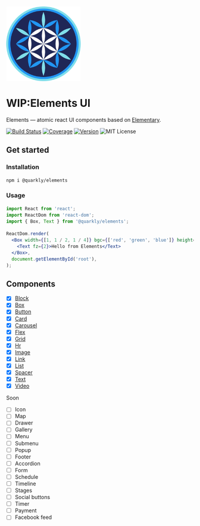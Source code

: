 <br>
<a href="https://github.com/quarkly/elements">
  <img alt="elements" src="docs/src/q-elements.png" width="200px">
</a>

# WIP:Elements UI

Elements — atomic react UI components based on [Elementary](https://github.com/quarkly/elementary).

[![Build Status][badge]][travis]
[![Coverage][coverage-badge]][coverage]
[![Version][version-badge]][npm]
![MIT License][license]

[badge]: https://flat.badgen.net/travis/quarkly/elements/master
[travis]: https://travis-ci.com/quarkly/elements
[coverage-badge]: https://flat.badgen.net/codecov/c/github/quarkly/elements
[coverage]: https://codecov.io/github/quarkly/elements
[version-badge]: https://flat.badgen.net/npm/v/@quarkly/elements
[npm]: https://npmjs.com/package/@quarkly/elements
[license]: https://flat.badgen.net/badge/license/MIT/blue

## Get started

### Installation

```sh
npm i @quarkly/elements
```

### Usage

```jsx
import React from 'react';
import ReactDom from 'react-dom';
import { Box, Text } from '@quarkly/elements';

ReactDom.render(
  <Box width={[1, 1 / 2, 1 / 4]} bgc={['red', 'green', 'blue']} height="300px">
    <Text fz={2}>Hello from Elements</Text>
  </Box>,
  document.getElementById('root'),
);
```

## Components

- [x] [Block](docs/block.md)
- [x] [Box](docs/box.md)
- [x] [Button](docs/button.md)
- [x] [Card](docs/card.md)
- [x] [Carousel](docs/carousel.md)
- [x] [Flex](docs/flex.md)
- [x] [Grid](docs/grid.md)
- [x] [Hr](docs/hr.md)
- [x] [Image](docs/image.md)
- [x] [Link](docs/link.md)
- [x] [List](docs/list.md)
- [x] [Spacer](docs/spacer.md)
- [x] [Text](docs/text.md)
- [x] [Video](docs/video.md)

Soon


- [ ] Icon
- [ ] Map
- [ ] Drawer
- [ ] Gallery
- [ ] Menu
- [ ] Submenu
- [ ] Popup
- [ ] Footer
- [ ] Accordion
- [ ] Form
- [ ] Schedule
- [ ] Timeline
- [ ] Stages
- [ ] Social buttons
- [ ] Timer
- [ ] Payment
- [ ] Facebook feed
